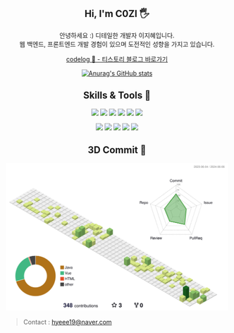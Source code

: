 <div>
<div align="center">

## Hi, I'm C0ZI 🖐️
안녕하세요 :) 디테일한 개발자 이지혜입니다.</br>
웹 백엔드, 프론트엔드 개발 경험이 있으며 도전적인 성향을 가지고 있습니다.

[codelog 📒 - 티스토리 블로그 바로가기](https://codingdialee.tistory.com/)
</br>

[![Anurag's GitHub stats](https://github-readme-stats.vercel.app/api?username=c0zl&theme=dark)](https://github.com/anuraghazra/github-readme-stats)



## Skills & Tools 👀

<img src="https://img.shields.io/badge/java-007396?style=flat&logo=OpenJDK&logoColor=white"> <img src="https://img.shields.io/badge/springboot-6DB33F?style=flat&logo=springboot&logoColor=white"> 
<img src="https://img.shields.io/badge/oracle-F80000?style=flat&logo=oracle&logoColor=white"> <img src="https://img.shields.io/badge/MySQL-4479A1?style=flat&logo=MySQL&logoColor=white"> <img src="https://img.shields.io/badge/mariaDB-003545?style=flat&logo=mariaDB&logoColor=white"> <img src="https://img.shields.io/badge/apache tomcat-F8DC75?style=flat&logo=apachetomcat&logoColor=white">


<img src="https://img.shields.io/badge/Vue.js-4FC08D?style=flat&logo=vuedotjs&logoColor=white"> <img src="https://img.shields.io/badge/javascript-F7DF1E?style=flat&logo=javascript&logoColor=white"> 
<img src="https://img.shields.io/badge/HTML5-E34F26?style=flat&logo=html5&logoColor=white"> <img src="https://img.shields.io/badge/CSS3-1572B6?style=flat&logo=css3&logoColor=white"> <img src="https://img.shields.io/badge/github-181717?style=flat&logo=github&logoColor=white"> 


## 3D Commit 🌿
![](./profile-3d-contrib/profile-green-animate.svg)
</div>

<div> 
  
> Contact : 
hyeee19@naver.com

</div>
</div>
